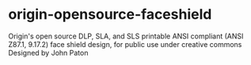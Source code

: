 # origin-opensource-faceshield
Origin's open source DLP, SLA, and SLS printable ANSI compliant (ANSI Z87.1, 9.17.2) face shield design, for public use under creative commons
Designed by John Paton

